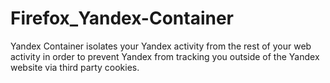 # Firefox_Yandex-Container
Yandex Container isolates your Yandex activity from the rest of your web activity in order to prevent Yandex from tracking you outside of the Yandex website via third party cookies.
